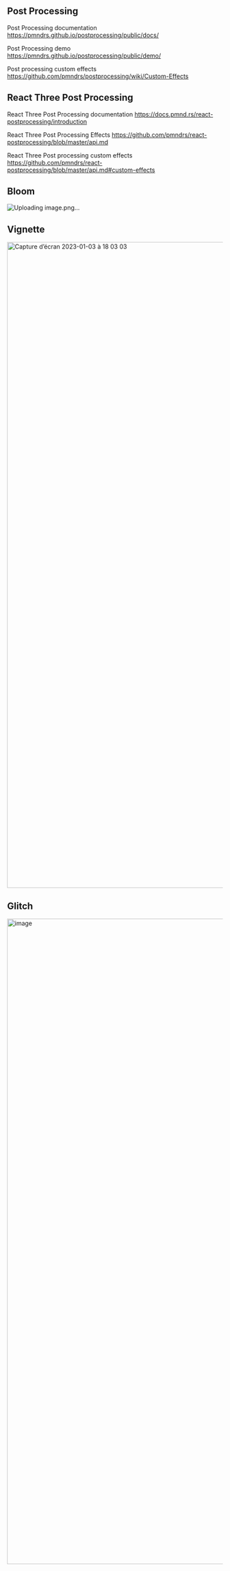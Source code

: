 ## Post Processing

Post Processing documentation
https://pmndrs.github.io/postprocessing/public/docs/

Post Processing demo
https://pmndrs.github.io/postprocessing/public/demo/

Post processing custom effects
https://github.com/pmndrs/postprocessing/wiki/Custom-Effects

## React Three Post Processing

React Three Post Processing documentation
https://docs.pmnd.rs/react-postprocessing/introduction

React Three Post Processing Effects
https://github.com/pmndrs/react-postprocessing/blob/master/api.md

React Three Post processing custom effects
https://github.com/pmndrs/react-postprocessing/blob/master/api.md#custom-effects

## Bloom 
![Uploading image.png…]()


## Vignette
<img width="1509" alt="Capture d’écran 2023-01-03 à 18 03 03" src="https://user-images.githubusercontent.com/18366294/210405055-b28d2863-7c60-4dfd-9f97-802d3f1dcc47.png">


## Glitch
<img width="1508" alt="image" src="https://user-images.githubusercontent.com/18366294/210405211-62438220-4aaa-450c-a125-dea45230e9b4.png">

